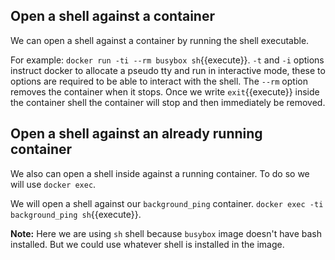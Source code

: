 ## Open a shell against a container

We can open a shell against a container by running the shell executable.

For example: `docker run -ti --rm busybox sh`{{execute}}. `-t` and `-i` options instruct
docker to allocate a pseudo tty and run in interactive mode, these to options are required to be able to interact with the shell.
The `--rm` option removes the container when it stops. Once we write `exit`{{execute}} inside the container shell the container
will stop and then immediately be removed.

## Open a shell against an already running container

We also can open a shell inside against a running container. To do so we will use `docker exec`.

We will open a shell against our `background_ping` container. `docker exec -ti background_ping sh`{{execute}}.

**Note:** Here we are using `sh` shell because `busybox` image doesn't have bash installed. But we could use whatever 
shell is installed in the image.